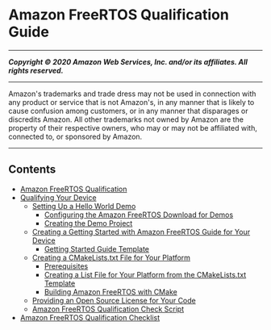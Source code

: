 # Amazon FreeRTOS Qualification Guide

-----
*****Copyright &copy; 2020 Amazon Web Services, Inc. and/or its affiliates. All rights reserved.*****

-----
Amazon's trademarks and trade dress may not be used in 
     connection with any product or service that is not Amazon's, 
     in any manner that is likely to cause confusion among customers, 
     or in any manner that disparages or discredits Amazon. All other 
     trademarks not owned by Amazon are the property of their respective
     owners, who may or may not be affiliated with, connected to, or 
     sponsored by Amazon.

-----
## Contents
+ [Amazon FreeRTOS Qualification](afr-qualification.md)
+ [Qualifying Your Device](freertos-qualification.md)
   + [Setting Up a Hello World Demo](afq-hw-demo.md)
      + [Configuring the Amazon FreeRTOS Download for Demos](hw-directory.md)
      + [Creating the Demo Project](demo-create-project.md)
   + [Creating a Getting Started with Amazon FreeRTOS Guide for Your Device](afq-gsg.md)
      + [Getting Started Guide Template](getting_started_template.md)
   + [Creating a CMakeLists.txt File for Your Platform](afq-cmake.md)
      + [Prerequisites](building-cmake-prereqs.md)
      + [Creating a List File for Your Platform from the CMakeLists.txt Template](cmake-template.md)
      + [Building Amazon FreeRTOS with CMake](building-cmake.md)
   + [Providing an Open Source License for Your Code](afq-license.md)
   + [Amazon FreeRTOS Qualification Check Script](afq-script.md)
+ [Amazon FreeRTOS Qualification Checklist](afq-checklist.md)